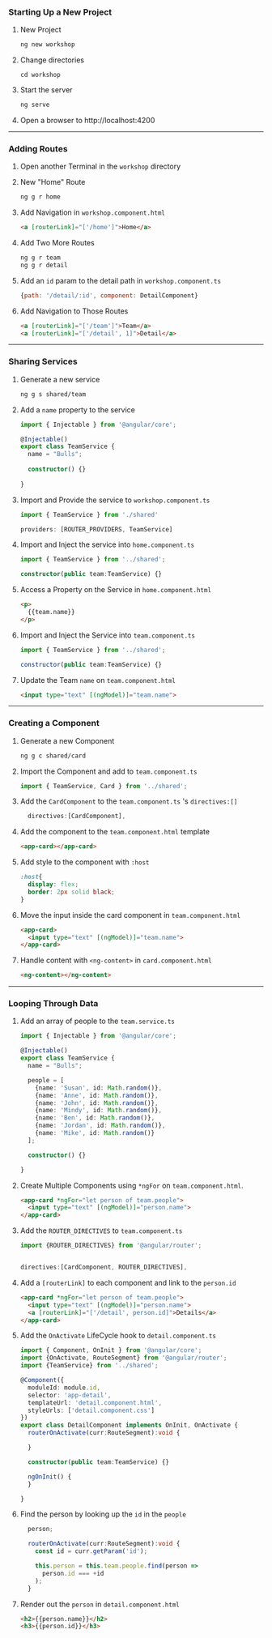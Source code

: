 ### Starting Up a New Project
1. New Project
    
    ```bash
    ng new workshop
    ```

2. Change directories
    
    ```
    cd workshop
    ```

3. Start the server
    
    ```bash
    ng serve
    ```

4. Open a browser to http://localhost:4200


---

### Adding Routes
1. Open another Terminal in the `workshop` directory
2. New "Home" Route
    
    ```bash
    ng g r home
    ```

3. Add Navigation in `workshop.component.html`
    
    ```html
    <a [routerLink]="['/home']">Home</a>
    ```

4. Add Two More Routes
    
    ```html
    ng g r team
    ng g r detail
    ```
    
5. Add an `id` param to the detail path in `workshop.component.ts`
    
    ```js
    {path: '/detail/:id', component: DetailComponent}
    ```
     
6. Add Navigation to Those Routes
    
    ```html
    <a [routerLink]="['/team']">Team</a>
    <a [routerLink]="['/detail', 1]">Detail</a>
    ``` 


---


### Sharing Services
1. Generate a new service
    
    ``` bash
    ng g s shared/team
    ```

2. Add a `name` property to the service
    
    ```TypeScript
    import { Injectable } from '@angular/core';
    
    @Injectable()
    export class TeamService {
      name = "Bulls";
      
      constructor() {}
      
    }
    ```

2. Import and Provide the service to `workshop.component.ts`
    
    ```TypeScript
    import { TeamService } from './shared'
    
    providers: [ROUTER_PROVIDERS, TeamService]
    ```

3. Import and Inject the service into `home.component.ts`
    
    ```TypeScript
    import { TeamService } from '../shared';
    
    constructor(public team:TeamService) {}
    ```

4. Access a Property on the Service in `home.component.html`
    
    ```html
    <p>
      {{team.name}}
    </p>
    ```

5. Import and Inject the Service into `team.component.ts`
    
    ```js
    import { TeamService } from '../shared';
    
    constructor(public team:TeamService) {}
    ```

6. Update the Team `name` on `team.component.html`
    
    ```html
    <input type="text" [(ngModel)]="team.name">
    ```

---

### Creating a Component
1. Generate a new Component
    
    ```bash
    ng g c shared/card
    ```
    

2. Import the Component and add to `team.component.ts`
    
    ```TypeScript
    import { TeamService, Card } from '../shared';
    ```

3. Add the `CardComponent` to the `team.component.ts` 's `directives:[]`
    
    ```TypeScript
      directives:[CardComponent],
    ```


3. Add the component to the `team.component.html` template
    
    ```html
    <app-card></app-card>
    ```


4. Add style to the component with `:host`
    
    ```css
    :host{
      display: flex;
      border: 2px solid black;
    }
    ```

5. Move the input inside the card component in `team.component.html`
    
    ```html
    <app-card>
      <input type="text" [(ngModel)]="team.name">
    </app-card>
    ```


6. Handle content with `<ng-content>` in `card.component.html`
    
    ```html
    <ng-content></ng-content>
    ```

---

### Looping Through Data
1. Add an array of people to the `team.service.ts` 

    ```TypeScript
    import { Injectable } from '@angular/core';
    
    @Injectable()
    export class TeamService {
      name = "Bulls";
    
      people = [
        {name: 'Susan', id: Math.random()},
        {name: 'Anne', id: Math.random()},
        {name: 'John', id: Math.random()},
        {name: 'Mindy', id: Math.random()},
        {name: 'Ben', id: Math.random()},
        {name: 'Jordan', id: Math.random()},
        {name: 'Mike', id: Math.random()}
      ];
    
      constructor() {}
    
    }
    ```

2. Create Multiple Components using `*ngFor` on `team.component.html`.

    ```html
    <app-card *ngFor="let person of team.people">
      <input type="text" [(ngModel)]="person.name">
    </app-card>
    ```

3. Add the `ROUTER_DIRECTIVES` to `team.component.ts`

    ```TypeScript
    import {ROUTER_DIRECTIVES} from '@angular/router';
    
    
    directives:[CardComponent, ROUTER_DIRECTIVES],
    ```


4. Add a `[routerLink]` to each component and link to the `person.id`

    ```html
    <app-card *ngFor="let person of team.people">
      <input type="text" [(ngModel)]="person.name">
      <a [routerLink]="['/detail', person.id]">Details</a>
    </app-card>
    ```

5. Add the `OnActivate` LifeCycle hook to `detail.component.ts`

    ```TypeScript
    import { Component, OnInit } from '@angular/core';
    import {OnActivate, RouteSegment} from '@angular/router';
    import {TeamService} from '../shared';
    
    @Component({
      moduleId: module.id,
      selector: 'app-detail',
      templateUrl: 'detail.component.html',
      styleUrls: ['detail.component.css']
    })
    export class DetailComponent implements OnInit, OnActivate {
      routerOnActivate(curr:RouteSegment):void {
    
      }
    
      constructor(public team:TeamService) {}
    
      ngOnInit() {
      }
    
    }
    
    ```

6. Find the person by looking up the `id` in the `people`

    ```TypeScript
      person;
    
      routerOnActivate(curr:RouteSegment):void {
        const id = curr.getParam('id');
    
        this.person = this.team.people.find(person =>
          person.id === +id
        );
      }
    ```

7. Render out the `person` in `detail.component.html`

    ```html
    <h2>{{person.name}}</h2>
    <h3>{{person.id}}</h3>
    ```




